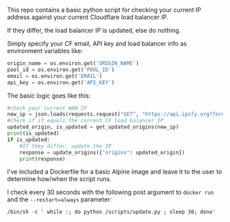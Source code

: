 This repo contains a basic python script for checking your current IP address against your current Cloudflare load balancer IP.

If they differ, the load balancer IP is updated, else do nothing.

Simply specify your CF email, API key and load balancer info as environment variables like:
```python
origin_name = os.environ.get('ORIGIN_NAME')
pool_id = os.environ.get('POOL_ID')
email = os.environ.get('EMAIL')
api_key = os.environ.get('API_KEY')
```

The basic logic goes like this:

```python
#check your current WAN IP
new_ip = json.loads(requests.request("GET", "https://api.ipify.org?format=json").text)["ip"]
#Check if it equals the current CF load balancer IP
updated_origin, is_updated = get_updated_origins(new_ip)
print(is_updated)
if is_updated:
    #If they differ, update the IP 
    response = update_origins({"origins": updated_origin})
    print(response)
```

I've included a Dockerfile for a basic Alpine image and leave it to the user to determine how/when 
the script runs.


I check every 30 seconds with the following post argument to `docker run` and the `--restart=always` parameter:

```shell
/bin/sh -c ' while :; do python /scripts/update.py ; sleep 30; done'
```

        